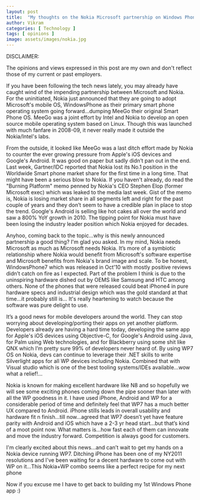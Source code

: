 ```yaml
---
layout: post
title:  "My thoughts on the Nokia Microsoft partnership on Windows Phone"
author: Vikram
categories: [ Technology ]
tags: [ opinions ]
image: assets/images/nokia.jpg
---
```


DISCLAIMER:

The opinions and views expressed in this post are my own and don't reflect those of my current or past employers.

If you have been following the tech news lately, you may already have caught wind of the impending partnership between Microsoft and Nokia. For the uninitiated, Nokia just announced that they are going to adopt Microsoft's mobile OS, WindowsPhone as their primary smart phone operating system going forward...dumping MeeGo their original Smart Phone OS. MeeGo was a joint effort by Intel and Nokia to develop an open source mobile operating system based on Linux. Though this was launched with much fanfare in 2008-09, it never really made it outside the Nokia/Intel's labs.

From the outside, it looked like MeeGo was a last ditch effort made by Nokia to counter the ever growing pressure from Apple's iOS devices and Google's Android. It was good on paper but sadly didn’t pan out in the end. Last week, Gartner/IDC reported that Nokia lost its No.1 position in the Worldwide Smart phone market share for the first time in a long time. That might have been a serious blow to Nokia. If you haven't already, do read the "Burning Platform" memo penned by Nokia's CEO Stephen Elop (former Microsoft exec) which was leaked to the media last week. Gist of the memo is, Nokia is losing market share in all segments left and right for the past couple of years and they don’t seem to have a credible plan in place to stop the trend. Google's Android is selling like hot cakes all over the world and saw a 800% YoY growth in 2010. The tipping point for Nokia must have been losing the industry leader position which Nokia enjoyed for decades.

Anyhoo, coming back to the topic...why is this newly announced partnership a good thing? I'm glad you asked. In my mind, Nokia needs Microsoft as much as Microsoft needs Nokia. It’s more of a symbiotic relationship where Nokia would benefit from Microsoft's software expertise and Microsoft benefits from Nokia's brand image and scale. To be honest, WindowsPhone7 which was released in Oct'10 with mostly positive reviews didn’t catch on fire as I expected. Part of the problem I think is due to the uninspiring hardware dished out by OEMS like Samsung and HTC among others. None of the phones that were released could beat iPhone4 in pure hardware specs and industrial design which was the gold standard at that time...it probably still is... It's really heartening to watch because the software was pure delight to use.

It’s a good news for mobile developers around the world. They can stop worrying about developing/porting their apps on yet another platform. Developers already are having a hard time today, developing the same app for Apple's iOS devices using Objective-C, for Google's Android using Java, for Palm using Web technologies, and for Blackberry using some shit like QNX which I’m pretty sure 99% of developers never heard of. By using WP7 OS on Nokia, devs can continue to leverage their .NET skills to write Silverlight apps for all WP devices including Nokia. Combined that with Visual studio which is one of the best tooling systems/IDEs available...wow what a relief!...

Nokia is known for making excellent hardware like N8 and so hopefully we will see some exciting phones coming down the pipe sooner than later with all the WP goodness in it. I have used iPhone, Android and WP for a considerable period of time and definitely feel that WP7 has a much better UX compared to Android. iPhone stills leads in overall usability and hardware fit n finish...till now...agreed that WP7 doesn’t yet have feature parity with Android and iOS which have a 2-3 yr head start...but that’s kind of a moot point now. What matters is...how fast each of them can innovate and move the industry forward. Competition is always good for customers.

I'm clearly excited about this news...and can’t wait to get my hands on a Nokia device running WP7. Ditching iPhone has been one of my NY2011 resolutions and I've been waiting for a decent hardware to come out with WP on it...This Nokia+WP combo seems like a perfect recipe for my next phone

Now if you excuse me I have to get back to building my 1st Windows Phone app :)
